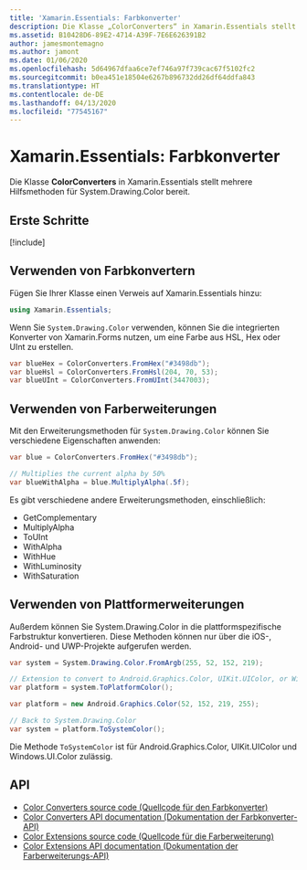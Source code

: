 ```yaml
---
title: 'Xamarin.Essentials: Farbkonverter'
description: Die Klasse „ColorConverters“ in Xamarin.Essentials stellt mehrere Hilfs- und Erweiterungsmethoden für System.Drawing.Color bereit.
ms.assetid: B10428D6-89E2-4714-A39F-7E6E626391B2
author: jamesmontemagno
ms.author: jamont
ms.date: 01/06/2020
ms.openlocfilehash: 5d64967dfaa6ce7ef746a97f739cac67f5102fc2
ms.sourcegitcommit: b0ea451e18504e6267b896732dd26df64ddfa843
ms.translationtype: HT
ms.contentlocale: de-DE
ms.lasthandoff: 04/13/2020
ms.locfileid: "77545167"
---
```

# <a name="xamarinessentials-color-converters"></a>Xamarin.Essentials: Farbkonverter

Die Klasse **ColorConverters** in Xamarin.Essentials stellt mehrere Hilfsmethoden für System.Drawing.Color bereit.

## <a name="get-started"></a>Erste Schritte

[!include[](~/essentials/includes/get-started.md)]

## <a name="using-color-converters"></a>Verwenden von Farbkonvertern

Fügen Sie Ihrer Klasse einen Verweis auf Xamarin.Essentials hinzu:

```csharp
using Xamarin.Essentials;
```

Wenn Sie `System.Drawing.Color` verwenden, können Sie die integrierten Konverter von Xamarin.Forms nutzen, um eine Farbe aus HSL, Hex oder UInt zu erstellen.

```csharp
var blueHex = ColorConverters.FromHex("#3498db");
var blueHsl = ColorConverters.FromHsl(204, 70, 53);
var blueUInt = ColorConverters.FromUInt(3447003);
```

## <a name="using-color-extensions"></a>Verwenden von Farberweiterungen

Mit den Erweiterungsmethoden für `System.Drawing.Color` können Sie verschiedene Eigenschaften anwenden:

```csharp
var blue = ColorConverters.FromHex("#3498db");

// Multiplies the current alpha by 50%
var blueWithAlpha = blue.MultiplyAlpha(.5f);
```

Es gibt verschiedene andere Erweiterungsmethoden, einschließlich:

- GetComplementary
- MultiplyAlpha
- ToUInt
- WithAlpha
- WithHue
- WithLuminosity
- WithSaturation

## <a name="using-platform-extensions"></a>Verwenden von Plattformerweiterungen

Außerdem können Sie System.Drawing.Color in die plattformspezifische Farbstruktur konvertieren. Diese Methoden können nur über die iOS-, Android- und UWP-Projekte aufgerufen werden.

```csharp
var system = System.Drawing.Color.FromArgb(255, 52, 152, 219);

// Extension to convert to Android.Graphics.Color, UIKit.UIColor, or Windows.UI.Color
var platform = system.ToPlatformColor();
```

```csharp
var platform = new Android.Graphics.Color(52, 152, 219, 255);

// Back to System.Drawing.Color
var system = platform.ToSystemColor();
```

Die Methode `ToSystemColor` ist für Android.Graphics.Color, UIKit.UIColor und Windows.UI.Color zulässig.

## <a name="api"></a>API

- [Color Converters source code (Quellcode für den Farbkonverter)](https://github.com/xamarin/Essentials/tree/master/Xamarin.Essentials/Types/ColorConverters.shared.cs)
- [Color Converters API documentation (Dokumentation der Farbkonverter-API)](xref:Xamarin.Essentials.ColorConverters)
- [Color Extensions source code (Quellcode für die Farberweiterung)](https://github.com/xamarin/Essentials/tree/master/Xamarin.Essentials/Types/ColorConverters.shared.cs)
- [Color Extensions API documentation (Dokumentation der Farberweiterungs-API)](xref:Xamarin.Essentials.ColorExtensions)
